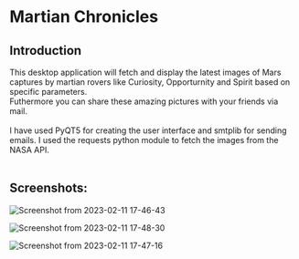 # **Martian Chronicles**

<h2>Introduction</h2>

This desktop application will fetch and display the latest images of Mars captures by martian rovers like Curiosity, Opporturnity and Spirit based on specific parameters.
<br>
Futhermore you can share these amazing pictures with your friends via mail.
<br>
<br>
I have used PyQT5 for creating the user interface and smtplib for sending emails.
I used the requests python module to fetch the images from the NASA API. 
<br>
<br>
<h2>Screenshots:</h2>

![Screenshot from 2023-02-11 17-46-43](https://user-images.githubusercontent.com/118593670/218257653-c23355e4-dceb-4ef0-85f7-dbb8d56eb1b3.png)

![Screenshot from 2023-02-11 17-48-30](https://user-images.githubusercontent.com/118593670/218257601-92d81905-d7ac-4e97-8956-72a7b275a046.png)

![Screenshot from 2023-02-11 17-47-16](https://user-images.githubusercontent.com/118593670/218257623-5f7cfc5a-2124-4579-a62e-4c97ca3d505b.png)



